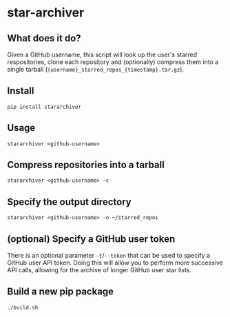 # star-archiver

## What does it do?

Given a GitHub username, this script will look up the user's starred respositories, clone each repository and (optionally) compress them into a single tarball (`{username}_starred_repos_{timestamp}.tar.gz`).

## Install

    pip install stararchiver

## Usage

    stararchiver <github-username>

## Compress repositories into a tarball

    stararchiver <github-username> -c

## Specify the output directory

    stararchiver <github-username> -o ~/starred_repos

## (optional) Specify a GitHub user token

There is an optional parameter `-t`/`--token` that can be used to specify a GitHub user API token. Doing this will allow you to perform more successive API calls, allowing for the archive of longer GitHub user star lists.

## Build a new pip package

    ./build.sh
